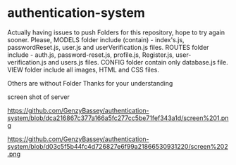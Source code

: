 # authentication-system 
Actually having issues to push Folders for this repository, hope to try again sooner.
Please, 
MODELS folder include (contain) - index's.js, passwordReset.js, user.js and userVerification.js files.
ROUTES folder include - auth.js, password-reset.js, profile.js, Register.js, user-verification.js and users.js files.
CONFIG folder contain only database.js file.
VIEW folder include all images, HTML and CSS files.

Others are without Folder
 Thanks for your understanding

screen shot of server 

https://github.com/GenzyBassey/authentication-system/blob/dca216867c377a166a5fc277cc5be71fef343a1d/screen%201.png

https://github.com/GenzyBassey/authentication-system/blob/d03c5f5b44fc4d726827e6f99a21866530931220/screen%202.png

